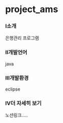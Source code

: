 # project_ams
### <strong>Ⅰ소개</strong>
 은행관리 프로그램

### <strong>Ⅱ개발언어</strong>
java

### <strong>Ⅲ개발환경</strong>
eclipse

### <strong>Ⅳ더 자세히 보기</strong>
노션링크.....
